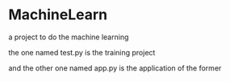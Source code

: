 # MachineLearn
a project to do the machine learning

the one named test.py is the training project

and the other one named app.py is the application of the former
